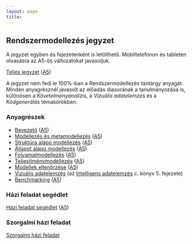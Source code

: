 ```yaml
---
layout: page
title:
---
```


## Rendszermodellezés jegyzet

A jegyzet egyben és fejezetenként is letölthető. Mobiltelefonon és tableten olvasásra az A5-ös változatokat javasoljuk.

[Teljes jegyzet](rendszermodellezes.pdf) ([A5](rendszermodellezes-mobile.pdf)) <!--&ndash; Fejlesztés alatt. Kinyomtatását nem javasoljuk.-->

A jegyzet nem fedi le 100%-ban a Rendszermodellezés tantárgy anyagát. Minden anyagrésznél javasolt az előadás diasorának a tanulmányozása is, különösen a _Követelményanalízis_, a _Vizuális adatelemzés_ és a _Kódgenerálás_ témakörökben.

### Anyagrészek

* [Bevezető](bevezeto.pdf) ([A5](bevezeto-mobile.pdf))
* [Modellezés és metamodellezés](modellezes-es-metamodellezes.pdf) ([A5](modellezes-es-metamodellezes-mobile.pdf))
* [Struktúra alapú modellezés](struktura-alapu-modellezes.pdf) ([A5](struktura-alapu-modellezes-mobile.pdf))
* [Állapot alapú modellezés](allapot-alapu-modellezes.pdf) ([A5](allapot-alapu-modellezes-mobile.pdf))
* [Folyamatmodellezés](folyamatmodellezes.pdf) ([A5](folyamatmodellezes-mobile.pdf))
* [Teljesítménymodellezés](teljesitmenymodellezes.pdf) ([A5](teljesitmenymodellezes-mobile.pdf))
* [Modellek ellenőrzése](modellek-ellenorzese.pdf) ([A5](modellek-ellenorzese-mobile.pdf))
* [Vizuális adatelemzés](vizualis-adatelemzes-konyvfejezet.pdf) (az [Intelligens adatelemzés](http://www.interkonyv.hu/konyvek/antal_peter_intelligens_adatelemzes) c. könyv 5. fejezete)
* [Benchmarking](benchmarking.pdf) ([A5](benchmarking-mobile.pdf))
<!--* [Kódgenerálás](kodgeneralas.pdf) ([A5](kodgeneralas-mobile.pdf))-->

### Házi feladat segédlet

[Házi feladat segédlet](hf.pdf) ([A5](hf-mobile.pdf))

### Szorgalmi házi feladat

[Szorgalmi házi feladat](szorgalmi-hf.pdf)
